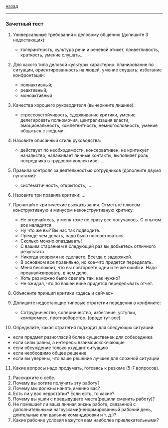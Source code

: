 [назад](russian.md)
***

### Зачетный тест

1. Универсальные требования к деловому общению (допишите  3 недостающих): 

   - толерантность, культура речи и речевой этикет, приветливость, краткость, умение слушать...


2. Для какого типа деловой культуры характерно:  планирование по ситуации, ориентированность на людей,  умение слушать; избегание конфронтации:
   - полиактивный;    
   - реактивный;              
   - моноактивный


3. Качества хорошего руководителя (вычеркните лишнее): 
   - стрессоустойчивость, сдерживание критики, умение делегировать полномочия, централизация власти, эмоциональность,  компетентность, немногословность, умение общаться с людьми.


4. Назовите описанный стиль руководства: 
   - действует по необходимости, консервативен, не критикует начальство, налаживает личные контакты, выполняет роль посредника в трудовом коллективе- ...


5. Правила контроля за деятельностью сотрудников (дополните двумя пунктами): 
   - систематичность, открытость, ... 


6. Назовите три правила критики: ... 


7. Прочитайте критические высказывания. Отметьте плюсом конструктивную и минусом неконструктивную критику.
   - Не огорчайтесь, у меня тоже не сразу все получалось. С опытом все наладится
   - Ну что же вы? Вы нас так подводите.
   - Прежде чем делать, надо было посоветоваться.
   - Сколько можно опаздывать!
   - С вашим старанием в следующий раз вы добьетесь отличного результата.
   - Никогда вовремя не сделаете. Всегда с задержкой.
   - В основном все правильно, но кое-что придется  переделать.
   - Меня беспокоит, что вы повторяете одни и те же ошибки. Надо проанализировать, в чем дело.
   - Хоть раз можно было сделать так, как нужно?
   - Не ожидал, что по вашей вине придется переделывать отчет.

8. Объясните принцип критики «здесь и сейчас»


9. Допишите  недостающие типовые стратегии поведения в конфликте:
   - Сотрудничество, соперничество, избегание, уступки, компромисс, противоборство. (вроде тут все)

10. Определите, какая стратегия подходит для следующих ситуаций:
   - если предмет разногласий более существенен для собеседника 
   - если силы равны, а интересы взаимоисключающие 
   - если обсуждение только ухудшит ситуацию 
   - если необходимо  общее решение 
   - если вы уверены, что ваше решение лучшее для сложной ситуации

11. Какие  вопросы надо продумать, готовясь к резюме (5-7 вопросов).
1) Расскажите о себе.
2) Почему вы хотите получить эту работу?
3) Почему мы должны нанять именно вас?
4) Есть ли у вас недостатки? Если есть, то какие?
5) Почему вы ушли с предыдущего места(решили сменить работу)?
6) Не помешает ли ваша личная жизнь работе, связанной с дополнительными нагрузками(ненормированный рабочий день, длительные или дальние командировки и т. д.)?
7) Какие рабочие условия кажутся вам наиболее привлекательными? 

